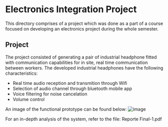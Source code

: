 # Electronics Integration Project
This directory comprises of a project which was done as a part of a course focused on developing an electronics project during the whole semester. 

## Project 
The project consisted of generating a pair of industrial headphone fitted with communication capabilities for in site, real time communication between workers. 
The developed industrial headphones have the following characteristics:
- Real time audio reception and transmition through Wifi
- Selection of audio channel through bluetooth mobile app
- Voice filtering for noise cancelation
- Volume control

An image of the functional prototype can be found below:
![image](https://user-images.githubusercontent.com/48959950/223004182-6938fa5e-afec-476d-9348-0efc9b339ef5.png)

For an in-depth analysis of the system, refer to the file: Reporte Final-1.pdf

